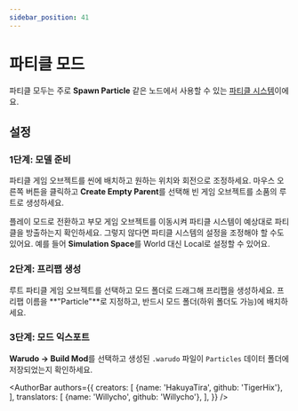 ```yaml
---
sidebar_position: 41
---
```


# 파티클 모드

파티클 모두는 주로 **Spawn Particle** 같은 노드에서 사용할 수 있는 [파티클 시스템](https://docs.unity3d.com/Manual/PartSysReference.html)이에요.

## 설정

### 1단계: 모델 준비

파티클 게임 오브젝트를 씬에 배치하고 원하는 위치와 회전으로 조정하세요. 마우스 오른쪽 버튼을 클릭하고 **Create Empty Parent**를 선택해 빈 게임 오브젝트를 소품의 루트로 생성하세요.

플레이 모드로 전환하고 부모 게임 오브젝트를 이동시켜 파티클 시스템이 예상대로 파티클을 방출하는지 확인하세요. 그렇지 않다면 파티클 시스템의 설정을 조정해야 할 수도 있어요. 예를 들어 **Simulation Space**를 World 대신 Local로 설정할 수 있어요.

### 2단계: 프리팹 생성

루트 파티클 게임 오브젝트를 선택하고 모드 폴더로 드래그해 프리팹을 생성하세요. 프리팹 이름을 **"Particle"**로 지정하고, 반드시 모드 폴더(하위 폴더도 가능)에 배치하세요.

### 3단계: 모드 익스포트

**Warudo → Build Mod**를 선택하고 생성된 `.warudo` 파일이 `Particles` 데이터 폴더에 저장되었는지 확인하세요.

<AuthorBar authors={{
  creators: [
    {name: 'HakuyaTira', github: 'TigerHix'},
  ],
  translators: [
    {name: 'Willycho', github: 'Willycho'},
  ],
}} />
